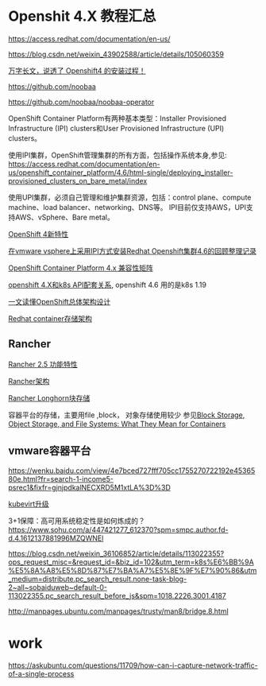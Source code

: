 # Openshit 4.X 教程汇总

https://access.redhat.com/documentation/en-us/

https://blog.csdn.net/weixin_43902588/article/details/105060359


[万字长文，说透了 Openshift4 的安装过程！](https://cloud.tencent.com/developer/article/1640415)


https://github.com/noobaa

https://github.com/noobaa/noobaa-operator

OpenShift Container Platform有两种基本类型：Installer Provisioned Infrastructure (IPI) clusters和User Provisioned Infrastructure (UPI) clusters。

使用IPI集群，OpenShift管理集群的所有方面，包括操作系统本身,参见: https://access.redhat.com/documentation/en-us/openshift_container_platform/4.6/html-single/deploying_installer-provisioned_clusters_on_bare_metal/index

使用UPI集群，必须自己管理和维护集群资源，包括：control plane、compute machine、load balancer、networking、DNS等。
IPI目前仅支持AWS，UPI支持AWS、vSphere、Bare metal。

[OpenShift 4新特性](https://blog.csdn.net/weixin_33840661/article/details/92964796?ops_request_misc=%25257B%252522request%25255Fid%252522%25253A%252522161287468916780266216205%252522%25252C%252522scm%252522%25253A%25252220140713.130102334.pc%25255Fall.%252522%25257D&request_id=161287468916780266216205&biz_id=0&utm_medium=distribute.pc_search_result.none-task-blog-2~all~first_rank_v2~rank_v29-2-92964796.pc_search_result_before_js&utm_term=openshift+IPI%25E5%25AE%2589%25E8%25A3%2585)

[在vmware vsphere上采用IPI方式安装Redhat Openshift集群4.6的回顾整理记录](https://blog.csdn.net/oasisss/article/details/113753481?ops_request_misc=%25257B%252522request%25255Fid%252522%25253A%252522161287468916780266216205%252522%25252C%252522scm%252522%25253A%25252220140713.130102334.pc%25255Fall.%252522%25257D&request_id=161287468916780266216205&biz_id=0&utm_medium=distribute.pc_search_result.none-task-blog-2~all~first_rank_v2~rank_v29-3-113753481.pc_search_result_before_js&utm_term=openshift+IPI%25E5%25AE%2589%25E8%25A3%2585)

[OpenShift Container Platform 4.x 兼容性矩阵](https://access.redhat.com/articles/4128421)

[openshift 4.X和k8s API配套关系](https://access.redhat.com/solutions/4870701), openshift 4.6 用的是k8s 1.19 

[一文读懂OpenShift总体架构设计](https://blog.csdn.net/M2l0ZgSsVc7r69eFdTj/article/details/105884957?utm_medium=distribute.pc_relevant.none-task-blog-BlogCommendFromMachineLearnPai2-2.control&depth_1-utm_source=distribute.pc_relevant.none-task-blog-BlogCommendFromMachineLearnPai2-2.control)

[Redhat container存储架构](https://access.redhat.com/documentation/en-us/red_hat_openshift_container_storage/4.6/html-single/planning_your_deployment/index)

## Rancher 

[Rancher 2.5 功能特性](https://wenku.baidu.com/view/09fe140e370cba1aa8114431b90d6c85ed3a883a.html?fr=search-1-income6-psrec1&fixfr=a3tumIHdL8aZ9Bmdup%2FXvQ%3D%3D)

[Rancher架构](https://rancher.com/docs/rancher/v2.x/en/overview/architecture/)

[Rancher Longhorn块存储](https://longhorn.io/docs/1.0.2/concepts/)

容器平台的存储，主要用file ,block， 对象存储使用较少 
参见[Block Storage, Object Storage, and File Systems: What They Mean for Containers](https://rancher.com/block-object-file-storage-containers/)


## vmware容器平台

https://wenku.baidu.com/view/4e7bced727fff705cc1755270722192e4536580e.html?fr=search-1-income5-psrec1&fixfr=gjnjpdkalNECXRD5M1xtLA%3D%3D


[kubevirt升级](https://kubevirt.io/labs/kubernetes/lab3)


3+1保障：高可用系统稳定性是如何炼成的？  https://www.sohu.com/a/447421277_612370?spm=smpc.author.fd-d.4.1612137881996MZQWNEl


https://blog.csdn.net/weixin_36106852/article/details/113022355?ops_request_misc=&request_id=&biz_id=102&utm_term=k8s%E6%BB%9A%E5%8A%A8%E5%8D%87%E7%BA%A7%E5%8E%9F%E7%90%86&utm_medium=distribute.pc_search_result.none-task-blog-2~all~sobaiduweb~default-0-113022355.pc_search_result_before_js&spm=1018.2226.3001.4187



http://manpages.ubuntu.com/manpages/trusty/man8/bridge.8.html

# work

https://askubuntu.com/questions/11709/how-can-i-capture-network-traffic-of-a-single-process